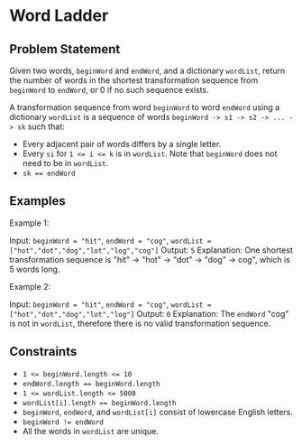 # Word Ladder

## Problem Statement

Given two words, `beginWord` and `endWord`, and a dictionary `wordList`, return the number of words in the shortest transformation sequence from `beginWord` to `endWord`, or 0 if no such sequence exists.

A transformation sequence from word `beginWord` to word `endWord` using a dictionary `wordList` is a sequence of words `beginWord -> s1 -> s2 -> ... -> sk` such that:

- Every adjacent pair of words differs by a single letter.
- Every `si` for `1 <= i <= k` is in `wordList`. Note that `beginWord` does not need to be in `wordList`.
- `sk == endWord`

## Examples

Example 1:

Input: `beginWord = "hit"`, `endWord = "cog"`, `wordList = ["hot","dot","dog","lot","log","cog"]`
Output: `5`
Explanation: One shortest transformation sequence is "hit" -> "hot" -> "dot" -> "dog" -> cog", which is 5 words long.

Example 2:

Input: `beginWord = "hit"`, `endWord = "cog"`, `wordList = ["hot","dot","dog","lot","log"]`
Output: `0`
Explanation: The `endWord` "cog" is not in `wordList`, therefore there is no valid transformation sequence.

## Constraints

- `1 <= beginWord.length <= 10`
- `endWord.length == beginWord.length`
- `1 <= wordList.length <= 5000`
- `wordList[i].length == beginWord.length`
- `beginWord`, `endWord`, and `wordList[i]` consist of lowercase English letters.
- `beginWord != endWord`
- All the words in `wordList` are unique.

